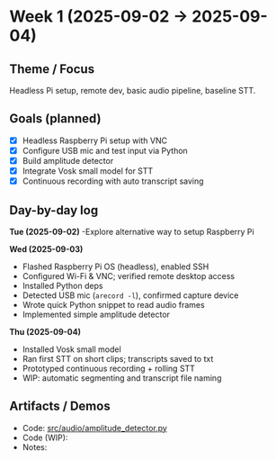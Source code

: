 # Week 1 (2025-09-02 → 2025-09-04)

## Theme / Focus
Headless Pi setup, remote dev, basic audio pipeline, baseline STT.

## Goals (planned)
- [x] Headless Raspberry Pi setup with VNC
- [x] Configure USB mic and test input via Python
- [x] Build amplitude detector
- [x] Integrate Vosk small model for STT
- [x] Continuous recording with auto transcript saving

## Day-by-day log
**Tue (2025-09-02)** 
-Explore alternative way to setup Raspberry Pi

**Wed (2025-09-03)**
- Flashed Raspberry Pi OS (headless), enabled SSH
- Configured Wi-Fi & VNC; verified remote desktop access
- Installed Python deps
- Detected USB mic (`arecord -l`), confirmed capture device
- Wrote quick Python snippet to read audio frames
- Implemented simple amplitude detector

**Thu (2025-09-04)**
- Installed Vosk small model
- Ran first STT on short clips; transcripts saved to txt
- Prototyped continuous recording + rolling STT
- WIP: automatic segmenting and transcript file naming

## Artifacts / Demos
- Code: [src/audio/amplitude_detector.py](../../src/audio/amplitude_detector.py)
- Code (WIP): 
- Notes: 
